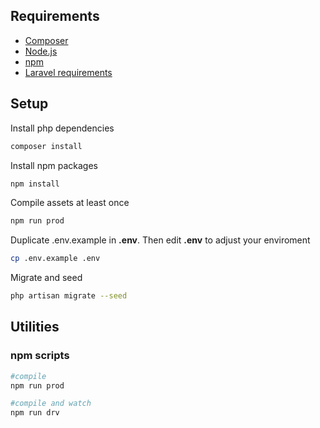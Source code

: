 ## Requirements

- [Composer](https://getcomposer.org/)
- [Node.js](https://nodejs.org/)
- [npm](https://www.npmjs.com/)
- [Laravel requirements](https://laravel.com/docs/5.2/installation#server-requirements)

## Setup

Install php dependencies
```bash
composer install
```

Install npm packages
```bash
npm install
```

Compile assets at least once
```bash
npm run prod
```

Duplicate .env.example in **.env**. Then edit **.env** to adjust your enviroment
```bash
cp .env.example .env
```

Migrate and seed
```bash
php artisan migrate --seed
```

## Utilities

### npm scripts
```bash
#compile
npm run prod

#compile and watch
npm run drv
```